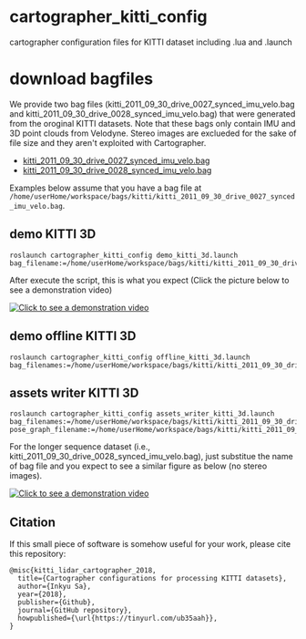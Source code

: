 # cartographer_kitti_config
cartographer configuration files for KITTI dataset including .lua and .launch

# download bagfiles
We provide two bag files (kitti_2011_09_30_drive_0027_synced_imu_velo.bag and kitti_2011_09_30_drive_0028_synced_imu_velo.bag) that were generated from the oroginal KITTI datasets. Note that these bags only contain IMU and 3D point clouds from Velodyne. Stereo images are exclueded for the sake of file size and they aren't exploited with Cartographer.

* [kitti_2011_09_30_drive_0027_synced_imu_velo.bag](https://drive.google.com/open?id=1KXX1tgWKL1D50oDpIjYe6UMDJKKTwW8U)
* [kitti_2011_09_30_drive_0028_synced_imu_velo.bag](https://drive.google.com/open?id=1Fu5OsjAzozjJ_Q2xdqkoq-gbmo9Mb7uL)


Examples below assume that you have a bag file at `/home/userHome/workspace/bags/kitti/kitti_2011_09_30_drive_0027_synced_imu_velo.bag`.

## demo KITTI 3D
```
roslaunch cartographer_kitti_config demo_kitti_3d.launch bag_filename:=/home/userHome/workspace/bags/kitti/kitti_2011_09_30_drive_0027_synced_imu_velo.bag
```
After execute the script, this is what you expect (Click the picture below to see a demonstration video)
  
[![Click to see a demonstration video](http://drive.google.com/uc?export=view&id=1xT_CpUWNchazHbj1URdJiahM7Jmd9QlU)](https://youtu.be/29Knm-phAyI)

## demo offline KITTI 3D
```
roslaunch cartographer_kitti_config offline_kitti_3d.launch bag_filenames:=/home/userHome/workspace/bags/kitti/kitti_2011_09_30_drive_0027_synced_imu_velo.bag
```
## assets writer KITTI 3D
```
roslaunch cartographer_kitti_config assets_writer_kitti_3d.launch bag_filenames:=/home/userHome/workspace/bags/kitti/kitti_2011_09_30_drive_0027_synced_imu_velo.bag pose_graph_filename:=/home/userHome/workspace/bags/kitti/kitti_2011_09_30_drive_0027_synced_imu_velo.bag.pbstream
```

For the longer sequence dataset (i.e., kitti_2011_09_30_drive_0028_synced_imu_velo.bag), just substitue the name of bag file and you expect to see a similar figure as below (no stereo images).

[![Click to see a demonstration video](http://drive.google.com/uc?export=view&id=1U2wUxhp15l5RxF3CckgjlxPGC4-Zh5N9)](https://youtu.be/mn4y3yQm3Pc)


## Citation
If this small piece of software is somehow useful for your work, please cite this repository:
```
@misc{kitti_lidar_cartographer_2018,
  title={Cartographer configurations for processing KITTI datasets},
  author={Inkyu Sa},
  year={2018},
  publisher={Github},
  journal={GitHub repository},
  howpublished={\url{https://tinyurl.com/ub35aah}},
}
```
